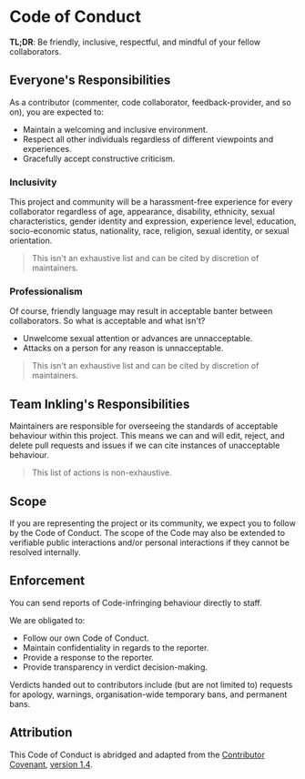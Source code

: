 # Code of Conduct

**TL;DR**: Be friendly, inclusive, respectful, and mindful of your fellow collaborators.

## Everyone's Responsibilities

As a contributor (commenter, code collaborator, feedback-provider, and so on), you are expected to:

- Maintain a welcoming and inclusive environment.
- Respect all other individuals regardless of different viewpoints and experiences.
- Gracefully accept constructive criticism.

### Inclusivity

This project and community will be a harassment-free experience for every collaborator regardless of age, appearance, disability, ethnicity, sexual characteristics, gender identity and expression, experience level, education, socio-economic status, nationality, race, religion, sexual identity, or sexual orientation.

> This isn't an exhaustive list and can be cited by discretion of maintainers.

### Professionalism

Of course, friendly language may result in acceptable banter between collaborators. So what is acceptable and what isn't?

- Unwelcome sexual attention or advances are unnacceptable.
- Attacks on a person for any reason is unnacceptable.

> This isn't an exhaustive list and can be cited by discretion of maintainers.

## Team Inkling's Responsibilities

Maintainers are responsible for overseeing the standards of acceptable behaviour within this project. This means we can and will edit, reject, and delete pull requests and issues if we can cite instances of unacceptable behaviour.

> This list of actions is non-exhaustive.

## Scope

If you are representing the project or its community, we expect you to follow by the Code of Conduct. The scope of the Code may also be extended to verifiable public interactions and/or personal interactions if they cannot be resolved internally.

## Enforcement

You can send reports of Code-infringing behaviour directly to staff.

We are obligated to:

- Follow our own Code of Conduct.
- Maintain confidentiality in regards to the reporter.
- Provide a response to the reporter.
- Provide transparency in verdict decision-making.

Verdicts handed out to contributors include (but are not limited to) requests for apology, warnings, organisation-wide temporary bans, and permanent bans.

## Attribution

This Code of Conduct is abridged and adapted from the [Contributor Covenant](https://www.contributor-covenant.org/), [version 1.4](https://www.contributor-covenant.org/version/1/4/code-of-conduct.html).
